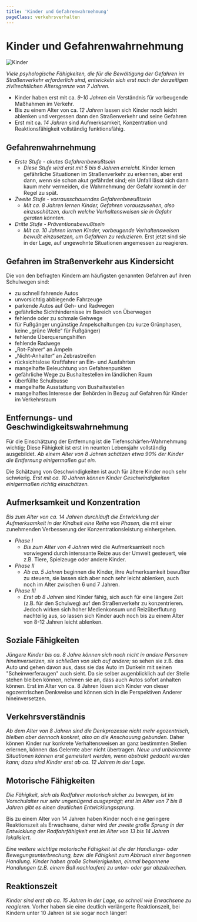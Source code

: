 ```yaml
---
title: 'Kinder und Gefahrenwahrnehmung'
pageClass: verkehrsverhalten
---
```


<infoBox>

# Kinder und Gefahrenwahrnehmung

![Kinder](/img/media/kinder.jpg "Kinder")

*Viele psyhologische Fähigkeiten, die für die Bewältigung der Gefahren im Straßenverkehr erforderlich sind, entwickeln sich erst nach der derzeitigen zivilrechtlichen Altersgrenze von 7 Jahren.*

- Kinder haben erst mit ca. *9-10 Jahren* ein Verständnis für vorbeugende Maßhahmen im Verkehr.
- Bis zu einem Alter von ca. *12 Jahren* lassen sich Kinder noch leicht ablenken und vergessen dann den Straßenverkehr und seine Gefahren
- Erst mit ca. *14 Jahren* sind Aufmerksamkeit, Konzentration und Reaktionsfähigkeit vollständig funktionsfähig.

</infoBox>

<newSection title="Gefahrenwahrnehmung" addClass="law">

## Gefahrenwahrnehmung

- *Erste Stufe - akutes Gefahrenbewußtsein*
	- *Diese Stufe wird erst mit 5 bis 6 Jahren erreicht.* Kinder lernen gefährliche Situationen im Straßenverkehr zu erkennen, aber erst dann, wenn sie schon akut gefährdet sind; ein Unfall lässt sich dann kaum mehr vermeiden, die Wahrnehmung der Gefahr kommt in der Regel zu spät. 
- *Zweite Stufe - vorrausschauendes Gefahrenbewußtsein*
	- *Mit ca. 8 Jahren lernen Kinder, Gefahren vorauszusehen, also einzuschätzen, durch welche Verhaltensweisen sie in Gefahr geraten könnten.* 
- *Dritte Stufe - Präventionsbewußtsein*
	- *Mit ca. 10 Jahren lernen Kinder, vorbeugende Verhaltensweisen bewußt einzusetzen, um Gefahren zu reduzieren.* Erst jetzt sind sie in der Lage, auf ungewohnte Situationen angemessen zu reagieren.

</newSection>

<newSection title="Gefahren im Straßenverkehr aus Kindersicht">

## Gefahren im Straßenverkehr aus Kindersicht

Die von den befragten Kindern am häufigsten genannten Gefahren auf ihren Schulwegen sind: 

- zu schnell fahrende Autos
- unvorsichtig abbiegende Fahrzeuge
- parkende Autos auf Geh- und Radwegen
- gefährliche Sichthindernisse im Bereich von Überwegen
- fehlende oder zu schmale Gehwege
- für Fußgänger ungünstige Ampelschaltungen (zu kurze Grünphasen, keine „grüne Welle“ für Fußgänger)
- fehlende Überquerungshilfen
- fehlende Radwege
- „Rot-Fahrer“ an Ampeln
- „Nicht-Anhalter“ an Zebrastreifen
- rücksichtslose Kraftfahrer an Ein- und Ausfahrten 
- mangelhafte Beleuchtung von Gefahrenpunkten
- gefährliche Wege zu Bushaltestellen im ländlichen Raum
- überfüllte Schulbusse
- mangelhafte Ausstattung von Bushaltestellen
- mangelhaftes Interesse der Behörden in Bezug auf Gefahren für Kinder im Verkehrsraum

</newSection>

<newSection title="Entfernungs- und Geschwindigkeitswahrnehmung">

## Entfernungs- und Geschwindigkeitswahrnehmung

Für die Einschätzung der Entfernung ist die Tiefenschärfen-Wahrnehmung wichtig; Diese Fähigkeit ist erst im neunten Lebensjahr vollständig ausgebildet. *Ab einem Alter von 8 Jahren schätzen etwa 90% der Kinder die Entfernung einigermaßen gut ein.*

Die Schätzung von Geschwindigkeiten ist auch für ältere Kinder noch sehr schwierig. *Erst mit ca. 10 Jahren können Kinder Geschwindigkeiten einigermaßen richtig einschätzen.*

</newSection>

<newSection title="Aufmerksamkeit und Konzentration" addClass="law">

## Aufmerksamkeit und Konzentration

*Bis zum Alter von ca. 14 Jahren durchläuft die Entwicklung der Aufmerksamkeit in der Kindheit eine Reihe von Phasen,* die mit einer zunehmenden Verbesserung der Konzentrationsleistung einhergehen. 

- *Phase I*
	- *Bis zum Alter von 4 Jahren* wird die Aufmerksamkeit noch vorwiegend durch interssante Reize aus der Umwelt gesteuert, wie z.B. Tiere, Spielzeuge oder andere Kinder.
- *Phase II*
	- *Ab ca. 5 Jahren* beginnen die Kinder, ihre Aufmerksamkeit bewußter zu steuern, sie lassen sich aber noch sehr leicht ablenken, auch noch im Alter zwischen 6 und 7 Jahren.
- *Phase III*
	- *Erst ab 8 Jahren* sind Kinder fähig, sich auch für eine längere Zeit (z.B. für den Schulweg) auf den Straßenverkehr zu konzentrieren. Jedoch wirken sich hoher Medienkonsum und Reizüberflutung nachteilig aus, so lassen sich Kinder auch noch bis zu einem Alter von 8-12 Jahren leicht ablenken.

</newSection>

<newSection title="Soziale Fähigkeiten">

## Soziale Fähigkeiten

*Jüngere Kinder bis ca. 8 Jahre können sich noch nicht in andere Personen hineinversetzen, sie schließen von sich auf andere;* so sehen sie z.B. das Auto und gehen davon aus, dass sie das Auto im Dunkeln mit seinen "Scheinwerferaugen" auch sieht. Da sie selber augenblicklich auf der Stelle stehen bleiben können, nehmen sie an, dass auch Autos sofort anhalten können. Erst im Alter von ca. 8 Jahren lösen sich Kinder von dieser egozentrischen Denkweise und können sich in die Perspektiven Anderer hineinversetzen.

</newSection>

<newSection title="Verkehrsverständnis">

## Verkehrsverständnis

*Ab dem Alter von 8 Jahren sind die Denkprozesse nicht mehr egozentrisch, bleiben aber dennoch konkret, also an die Anschauung gebunden.* Daher können Kinder nur konkrete Verhaltensweisen an ganz bestimmten Stellen erlernen, können das Gelernte aber nicht übertragen. *Neue und unbekannte Situationen können erst gemeistert werden, wenn abstrakt gedacht werden kann; dazu sind Kinder erst ab ca. 12 Jahren in der Lage.*

</newSection>

<newSection title="Motorische Fähigkeiten">

## Motorische Fähigkeiten

*Die Fähigkeit, sich als Radfahrer motorisch sicher zu bewegen, ist im Vorschulalter nur sehr ungenügend ausgeprägt;* *erst im Alter von 7 bis 8 Jahren gibt es einen deutlichen Entwicklungssprung.*

Bis zu einem Alter von 14 Jahren haben Kinder noch eine geringere Reaktionszeit als Erwachsene, daher wird *der zweite große Sprung in der Entwicklung der Radfahrfähigkeit erst im Alter von 13 bis 14 Jahren lokalisiert.*

*Eine weitere wichtige motorische Fähigkeit ist die der Handlungs- oder Bewegungsunterbrechung, bzw. die Fähigkeit zum Abbruch einer begonnen Handlung.* *Kinder haben große Schwierigkeiten, einmal begonnene Handlungen (z.B. einem Ball nachlaufen) zu unter- oder gar abzubrechen.*

</newSection>

<newSection title="Reaktionszeit">

## Reaktionszeit

*Kinder sind erst ab ca. 15 Jahren in der Lage, so schnell wie Erwachsene zu reagieren.* Vorher haben sie eine deutlich verlängerte Reaktionszeit, bei Kindern unter 10 Jahren ist sie sogar noch länger!

</newSection>